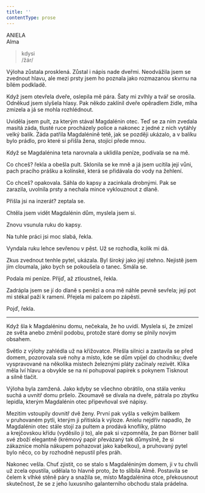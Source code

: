 ```yaml
---
title: ''
contentType: prose
---
```


<section>

ANIELA  
Alma

> kdysi  
> /žár/

Výloha zůstala prosklená. Zůstal i nápis nade dveřmi. Neodvážila jsem se zvednout hlavu, ale mezi prsty jsem ho poznala jako rozmazanou skvrnu na bílém podkladě.

Když jsem otevřela dveře, oslepila mě pára. Šaty mi zvlhly a tvář se orosila. Odněkud jsem slyšela hlasy. Pak někdo zaklínil dveře opěradlem židle, mlha zmizela a já se mohla rozhlédnout.

Uviděla jsem pult, za kterým stával Magdalénin otec. Teď se za ním zvedala masitá záda, tlusté ruce procházely police a nakonec z jedné z nich vytáhly velký balík. Záda patřila Magdalénině tetě, jak se později ukázalo, a v balíku bylo prádlo, pro které si přišla žena, stojící přede mnou.

Když se Magdalénina teta narovnala a uklidila peníze, podívala se na mě.

Co chceš? řekla a obešla pult. Sklonila se ke mně a já jsem ucítila její vůni, pach pracího prášku a kolínské, která se přidávala do vody na žehlení.

Co chceš? opakovala. Sáhla do kapsy a zacinkala drobnými. Pak se zarazila, uvolnila prsty a nechala mince vyklouznout z dlaně.

Přišla jsi na inzerát? zeptala se.

Chtěla jsem vidět Magdalénin dům, myslela jsem si.

Znovu vsunula ruku do kapsy.

Na tuhle práci jsi moc slabá, řekla.

Vyndala ruku lehce sevřenou v pěst. Už se rozhodla, kolik mi dá.

Zkus zvednout tenhle pytel, ukázala. Byl široký jako její stehno. Nejistě jsem jím cloumala, jako bych se pokoušela o tanec. Smála se.

Podala mi peníze. Přijď, až ztloustneš, řekla.

Zadrápla jsem se jí do dlaně s penězi a ona mě náhle pevně sevřela; její pot mi stékal paží k rameni. Přejela mi palcem po zápěstí.

Pojď, řekla.

* * *

Když šla k Magdaléninu domu, nečekala, že ho uvidí. Myslela si, že zmizel ze světa anebo změnil podobu, protože staré domy se plnily novým obsahem.

Světlo z výlohy zahlédla už na křižovatce. Přešla silnici a zastavila se před domem, pozorovala své nohy a místo, kde se dům vpíjel do chodníku; dveře vyspravované na několika místech železnými pláty začínaly rezivět. Klika měla lví hlavu a obvykle se na ní pohupoval papírek s pokynem Tisknout a silně tlačit.

Výloha byla zamžená. Jako kdyby se všechno obrátilo, ona stála venku suchá a uvnitř domu pršelo. Zkoumavě se dívala na dveře, pátrala po zbytku lepidla, kterým Magdalénin otec připevňoval své nápisy.

Mezitím vstoupily dovnitř dvě ženy. První pak vyšla s velkým balíkem v pruhovaném pytli, kterým ji přitiskla k výloze. Anielu nejdřív napadlo, že Magdalénin otec stále stojí za pultem a prodává knoflíky, plátno a krejčovskou křídu (vyděsilo ji to), ale pak si vzpomněla, že pan Börner balil své zboží elegantně (krémový papír převázaný tak důmyslně, že si zákaznice mohla nákupem pohazovat jako kabelkou), a pruhovaný pytel bylo něco, co by rozhodně nepustil přes práh.

Nakonec vešla. Chuť zjistit, co se stalo s Magdaléniným domem, ji v tu chvíli už zcela opustila, udělala to hlavně proto, že to slíbila Almě. Postavila se čelem k vlhké stěně páry a snažila se, místo Magdalénina otce, překousnout skutečnost, že se z jeho luxusního galanterního obchodu stala prádelna.

</section>
